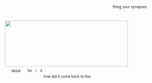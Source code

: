⠀⠀⠀⠀⠀⠀⠀⠀⠀⠀⠀⠀⠀⠀⠀⠀⠀⠀⠀⠀⠀⠀⠀⠀⠀　⠀⠀⠀⠀⠀⠀⠀<sup>⠀firing your synapses　</sup>

⠀⠀⠀⠀⠀⠀⠀⠀⠀⠀⠀⠀⠀<img src="https://github.com/user-attachments/assets/a12d8a29-169a-4162-b289-6077a045cabf" width="400" height="150"/>
⠀⠀⠀⠀⠀　　　⠀⠀<sup>dazai　　he　/　it</sup>
⠀⠀⠀⠀⠀⠀⠀⠀⠀⠀⠀⠀⠀⠀⠀⠀⠀⠀⠀⠀⠀⠀⠀⠀⠀⠀⠀⠀⠀⠀⠀⠀⠀⠀⠀⠀
<br/>⠀⠀⠀⠀⠀⠀⠀⠀　⠀⠀<sup>⠀how did it come back to this </sup>

⠀⠀⠀⠀⠀
